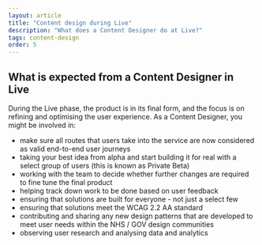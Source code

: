 ```yaml
---
layout: article
title: "Content design during Live"
description: "What does a Content Designer do at Live?"
tags: content-design
order: 5
---
```


## What is expected from a Content Designer in Live

During the Live phase, the product is in its final form, and the focus is on refining and optimising the user experience. As a Content Designer, you might be involved in:

- make sure all routes that users take into the service are now considered as valid end-to-end user journeys
- taking your best idea from alpha and start building it for real with a select group of users (this is known as Private Beta)
- working with the team to decide whether further changes are required to fine tune the final product
- helping track down work to be done based on user feedback
- ensuring that solutions are built for everyone - not just a select few
- ensuring that solutions meet the WCAG 2.2 AA standard
- contributing and sharing any new design patterns that are developed to meet user needs within the NHS / GOV design communities
- observing user research and analysing data and analytics